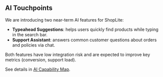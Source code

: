 ## AI Touchpoints

We are introducing two near-term AI features for ShopLite:

- **Typeahead Suggestions**: helps users quickly find products while typing in the search bar.  
- **Support Assistant**: answers common customer questions about orders and policies via chat.  

Both features have low integration risk and are expected to improve key metrics (conversion, support load).  

See details in [AI Capability Map](/docs/ai-first/ai-capability-map.md).

